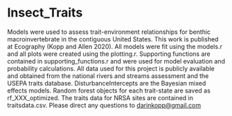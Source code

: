 # Insect_Traits

Models were used to assess trait-environment relationships for benthic macroinvertebrate in the contiguous United States. This work is published at Ecography (Kopp and Allen 2020).  All models were fit using the models.r and all plots were created using the plotting.r. Supporting functions are contained  in supporting_functions.r and were used for model evaluation and probability calculations.  All data used for this project is publicly available and obtained from the national rivers and streams assessment and the USEPA traits database.  DisturbanceIntercepts are the Bayesian mixed effects models. Random forest objects for each trait-state are saved as rf_XXX_optimized. The traits data for NRSA sites are contained in traitsdata.csv. Please direct any questions to darinkopp@gmail.com
